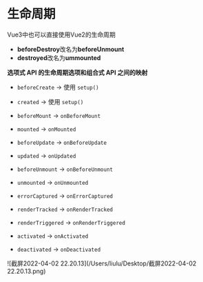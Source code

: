 # 生命周期

Vue3中也可以直接使用Vue2的生命周期

- **beforeDestroy**改名为**beforeUnmount**
- **destroyed**改名为**ummounted**

**选项式 API 的生命周期选项和组合式 API 之间的映射**

- `beforeCreate` -> 使用 `setup()`

- `created` -> 使用 `setup()`

- `beforeMount` -> `onBeforeMount`

- `mounted` -> `onMounted`

- `beforeUpdate` -> `onBeforeUpdate`

- `updated` -> `onUpdated`

- `beforeUnmount` -> `onBeforeUnmount`

- `unmounted` -> `onUnmounted`

- `errorCaptured` -> `onErrorCaptured`

- `renderTracked` -> `onRenderTracked`

- `renderTriggered` -> `onRenderTriggered`

- `activated` -> `onActivated`

- `deactivated` -> `onDeactivated`

  

![截屏2022-04-02 22.20.13](/Users/liulu/Desktop/截屏2022-04-02 22.20.13.png)
